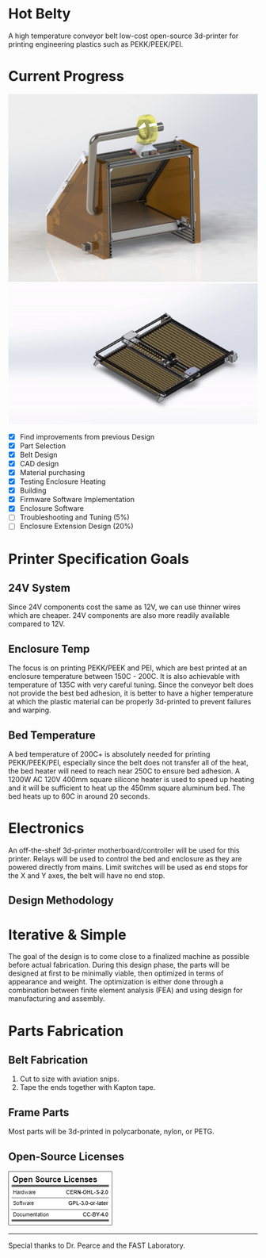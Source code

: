 # Hot Belty
A high temperature conveyor belt low-cost open-source 3d-printer for printing engineering plastics such as PEKK/PEEK/PEI. 

# Current Progress
<img src="/img/render.png" alt="drawing" />
<img src="/img/motion.gif" alt="gif">

- [x] Find improvements from previous Design
- [x] Part Selection
- [x] Belt Design
- [x] CAD design
- [x] Material purchasing
- [x] Testing Enclosure Heating
- [x] Building
- [x] Firmware Software Implementation
- [x] Enclosure Software
- [ ] Troubleshooting and Tuning (5%)
- [ ] Enclosure Extension Design (20%)

# Printer Specification Goals
## 24V System
Since 24V components cost the same as 12V, we can use thinner wires which are cheaper. 24V components are also more readily available compared to 12V.

## Enclosure Temp
The focus is on printing PEKK/PEEK and PEI, which are best printed at an enclosure temperature between 150C - 200C. It is also achievable with temperature of 135C with very careful tuning. Since the conveyor belt does not provide the best bed adhesion, it is better to have a higher temperature at which the plastic material can be properly 3d-printed to prevent failures and warping. 

## Bed Temperature
A bed temperature of 200C+ is absolutely needed for printing PEKK/PEEK/PEI, especially since the belt does not transfer all of the heat, the bed heater will need to reach near 250C to ensure bed adhesion. A 1200W AC 120V 400mm square silicone heater is used to speed up heating and it will be sufficient to heat up the 450mm square aluminum bed. The bed heats up to 60C in around 20 seconds. 

# Electronics
An off-the-shelf 3d-printer motherboard/controller will be used for this printer. Relays will be used to control the bed and enclosure as they are powered directly from mains. Limit switches will be used as end stops for the X and Y axes, the belt will have no end stop. 

## Design Methodology
# Iterative & Simple
The goal of the design is to come close to a finalized machine as possible before actual fabrication. During this design phase, the parts will be designed at first to be minimally viable, then optimized in terms of appearance and weight. The optimization is either done through a combination between finite element analysis (FEA) and using design for manufacturing and assembly. 

# Parts Fabrication 
## Belt Fabrication
1. Cut to size with aviation snips. 
2. Tape the ends together with Kapton tape. 

## Frame Parts
Most parts will be 3d-printed in polycarbonate, nylon, or PETG. 

## Open-Source Licenses
<img src="/img/oshw_facts.png" alt="OS"/>

---
Special thanks to Dr. Pearce and the FAST Laboratory.
